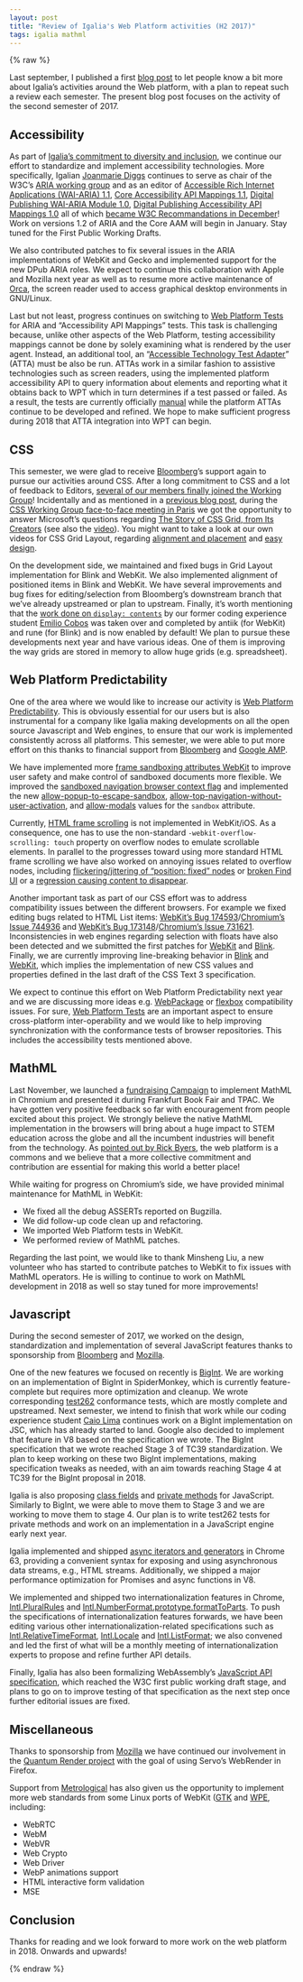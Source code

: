 ```yaml
---
layout: post
title: "Review of Igalia's Web Platform activities (H2 2017)"
tags: igalia mathml
---
```


{% raw %}

  <p>Last september, I published a first <a href="https://frederic-wang.fr/review-of-igalia-s-web-platform-activities-H1-2017.html">blog post</a> to let people know a bit more about Igalia’s activities around the Web platform, with a plan to repeat such a review each semester. The present blog post focuses on the activity of the second semester of 2017.</p>

<h2 id="accessibility">Accessibility</h2>

<p>As part of <a href="https://www.igalia.com/nc/igalia-247/news/item/our-commitment-to-diversity-and-inclusion">Igalia’s commitment to diversity and inclusion</a>, we continue our effort to standardize and implement accessibility technologies. More specifically, Igalian <a href="https://www.igalia.com/nc/igalia-247/igalian/item/jdiggs/">Joanmarie Diggs</a> continues to serve as chair of the W3C’s <a href="https://www.w3.org/WAI/ARIA/">ARIA working group</a> and as an editor of <a href="https://www.w3.org/TR/wai-aria/">Accessible Rich Internet Applications (WAI-ARIA) 1.1</a>, <a href="https://www.w3.org/TR/core-aam/">Core Accessibility API Mappings 1.1</a>, <a href="https://www.w3.org/TR/dpub-aria/">Digital Publishing WAI-ARIA Module 1.0</a>, <a href="https://www.w3.org/TR/dpub-aam/">Digital Publishing Accessibility API Mappings 1.0</a> all of which <a href="https://lists.w3.org/Archives/Public/w3c-wai-ig/2017OctDec/0239.html">became W3C Recommandations in December</a>! Work on versions 1.2 of ARIA and the Core AAM will begin in January. Stay tuned for the First Public Working Drafts.</p>

<p>We also contributed patches to fix several issues in the ARIA implementations of WebKit and Gecko and implemented support for the new DPub ARIA roles. We expect to continue this collaboration with Apple and Mozilla next year as well as to resume more active maintenance of <a href="https://help.gnome.org/users/orca/stable/">Orca</a>, the screen reader used to access graphical desktop environments in GNU/Linux.</p>

<p>Last but not least, progress continues on switching to <a href="https://github.com/w3c/web-platform-tests">Web Platform Tests</a> for ARIA and “Accessibility API Mappings” tests. This task is challenging because, unlike other aspects of the Web Platform, testing accessibility mappings cannot be done by solely examining what is rendered by the user agent. Instead, an additional tool, an “<a href="https://spec-ops.github.io/atta-api/index.html">Accessible Technology Test Adapter</a>” (ATTA) must be also be run. ATTAs work in a similar fashion to assistive technologies such as screen readers, using the implemented platform accessibility API to query information about elements and reporting what it obtains back to WPT which in turn determines if a test passed or failed. As a result, the tests are currently officially <a href="http://web-platform-tests.org/writing-tests/manual.html">manual</a> while the platform ATTAs continue to be developed and refined. We hope to make sufficient progress during 2018 that ATTA integration into WPT can begin.</p>

<h2 id="css">CSS</h2>

<p>This semester, we were glad to receive <a href="http://www.bloomberg.com/company/">Bloomberg</a>’s support again to pursue our activities around CSS. After a long commitment to CSS and a lot of feedback to Editors, <a href="https://twitter.com/regocas/status/908604005999357952">several of our members finally joined the Working Group</a>! Incidentally and as mentioned in a <a href="https://frederic-wang.fr/recent-browser-events.html">previous blog post</a>, during the <a href="https://wiki.csswg.org/planning/paris-2017">CSS Working Group face-to-face meeting in Paris</a> we got the opportunity to answer Microsoft’s questions regarding <a href="https://alistapart.com/article/the-story-of-css-grid-from-its-creators">The Story of CSS Grid, from Its Creators</a> (see also the <a href="https://www.youtube.com/watch?v=J9uaT9dggZE">video</a>). You might want to take a look at our own videos for CSS Grid Layout, regarding <a href="https://www.dropbox.com/s/co24b12wd81zaau/201709_gridlayout_alignment.mp4?dl=0">alignment and placement</a> and <a href="https://matrix.igalia.com/_matrix/media/v1/download/igalia.com/AEMEmqJXZvPAQGjlXFiCyceW">easy design</a>.</p>

<p>On the development side, we maintained and fixed bugs in Grid Layout implementation for Blink and WebKit. We also implemented alignment of positioned items in Blink and WebKit. We have several improvements and bug fixes for editing/selection from Bloomberg’s downstream branch that we’ve already upstreamed or plan to upstream. Finally, it’s worth mentioning that the <a href="https://blogs.igalia.com/mrego/2018/01/11/display-contents-is-coming/">work done on <code class="language-plaintext highlighter-rouge">display: contents</code></a> by our former coding experience student <a href="https://twitter.com/ecbos_">Emilio Cobos</a> was taken over and completed by antiik (for WebKit) and rune (for Blink) and is now enabled by default! We plan to pursue these developments next year and have various ideas. One of them is improving the way grids are stored in memory to allow huge grids (e.g. spreadsheet).</p>

<h2 id="web-platform-predictability">Web Platform Predictability</h2>

<p>One of the area where we would like to increase our activity is <a href="https://www.chromium.org/blink/platform-predictability">Web Platform Predictability</a>. This is obviously essential for our users but is also instrumental for a company like Igalia making developments on all the open source Javascript and Web engines, to ensure that our work is implemented consistently across all platforms. This semester, we were able to put more effort on this thanks to financial support from <a href="http://www.bloomberg.com/company/">Bloomberg</a> and <a href="https://www.ampproject.org/">Google AMP</a>.</p>

<p>We have implemented more
<a href="https://www.dropbox.com/s/k9y5wxw4mdrr41p/201708-sandboxing.mp4">frame sandboxing attributes WebKit</a>
to improve user safety and make control of sandboxed documents more flexible.
We improved the
<a href="https://html.spec.whatwg.org/#sandboxed-navigation-browsing-context-flag">sandboxed navigation browser context flag</a> and implemented the new
<a href="https://html.spec.whatwg.org/#attr-iframe-sandbox-allow-popups-to-escape-sandbox">allow-popup-to-escape-sandbox</a>, <a href="https://html.spec.whatwg.org/#attr-iframe-sandbox-allow-top-navigation-by-user-activation">allow-top-navigation-without-user-activation</a>, and <a href="https://html.spec.whatwg.org/#attr-iframe-sandbox-allow-modals">allow-modals</a> values for the <code class="language-plaintext highlighter-rouge">sandbox</code> attribute.</p>

<p>Currently, <a href="https://bugs.webkit.org/show_bug.cgi?id=149264">HTML frame scrolling</a> is not implemented in WebKit/iOS. As a consequence, one has to use the non-standard <code class="language-plaintext highlighter-rouge">-webkit-overflow-scrolling: touch</code> property on overflow nodes to emulate scrollable elements. In parallel to the progresses toward using more standard HTML frame scrolling we have also worked on annoying issues related to overflow nodes, including
<a href="https://bugs.webkit.org/show_bug.cgi?id=175135">flickering/jittering of “position: fixed” nodes</a> or <a href="https://bugs.webkit.org/show_bug.cgi?id=178789">broken Find UI</a> or a <a href="https://github.com/ampproject/amphtml/issues/11829">regression causing content to disappear</a>.</p>

<p>Another important task as part of our CSS effort was to address compatibility issues between the different browsers. For example we fixed editing bugs related to HTML List items: <a href="https://webkit.org/b/174593">WebKit’s Bug 174593</a>/<a href="https://crbug.com/744936">Chromium’s Issue 744936</a> and <a href="https://webkit.org/b/173148">WebKit’s Bug 173148</a>/<a href="https://crbug.com/731621">Chromium’s Issue 731621</a>. Inconsistencies in web engines regarding selection with floats have also been detected and we submitted the first patches for <a href="https://webkit.org/b/176096">WebKit</a> and <a href="https://crbug.com/643106">Blink</a>. Finally, we are currently improving line-breaking behavior in <a href="https://groups.google.com/a/chromium.org/forum/#!msg/blink-dev/fP1jDcQu68g/qSjd8EI8BQAJ">Blink</a> and <a href="https://bugs.webkit.org/show_bug.cgi?id=177327">WebKit</a>, which implies the implementation of new CSS values and properties defined in the last draft of the CSS Text 3 specification.</p>

<p>We expect to continue this effort on Web Platform Predictability next year and we are discussing more ideas e.g. <a href="https://github.com/WICG/webpackage">WebPackage</a> or <a href="https://drafts.csswg.org/css-flexbox/">flexbox</a> compatibility issues. For sure, <a href="https://github.com/w3c/web-platform-tests">Web Platform Tests</a> are an important aspect to ensure cross-platform inter-operability and we would like to help improving synchronization with the conformance tests of browser repositories. This includes the accessibility tests mentioned above.</p>

<h2 id="mathml">MathML</h2>

<p>Last November, we launched a <a href="https://mathml.igalia.com/">fundraising Campaign</a> to implement MathML in Chromium and presented it during Frankfurt Book Fair and TPAC. We have gotten very positive feedback so far with encouragement from people excited about this project. We strongly believe the native MathML implementation in the browsers will bring about a huge impact to STEM education across the globe and all the incumbent industries will benefit from the technology. As <a href="https://twitter.com/RickByers/status/928305865555296256">pointed out by Rick Byers</a>, the web platform is a commons and we believe that a more collective commitment and contribution are essential for making this world a better place!</p>

<p>While waiting for progress on Chromium’s side, we have provided minimal maintenance for MathML in WebKit:</p>
<ul>
  <li>We fixed all the debug ASSERTs reported on Bugzilla.</li>
  <li>We did follow-up code clean up and refactoring.</li>
  <li>We imported Web Platform tests in WebKit.</li>
  <li>We performed review of MathML patches.</li>
</ul>

<p>Regarding the last point, we would like to thank Minsheng Liu, a new volunteer who has started to contribute patches to WebKit to fix issues with MathML operators. He is willing to continue to work on MathML development in 2018 as well so stay tuned for more improvements!</p>

<h2 id="javascript">Javascript</h2>

<p>During the second semester of 2017, we worked on the design, standardization and implementation of several JavaScript features thanks to sponsorship from <a href="http://www.bloomberg.com/company/">Bloomberg</a> and <a href="https://www.mozilla.org/">Mozilla</a>.</p>

<p>One of the new features we focused on recently is <a href="https://github.com/tc39/proposal-bigint">BigInt</a>. We are working on an implementation of BigInt in SpiderMonkey, which is currently feature-complete but requires more optimization and cleanup. We wrote corresponding <a href="https://github.com/tc39/test262/">test262</a> conformance tests, which are mostly complete and upstreamed. Next semester, we intend to finish that work while our coding experience student <a href="https://github.com/caiolima">Caio Lima</a> continues work on a BigInt implementation on JSC, which has already started to land. Google also decided to implement that feature in V8 based on the specification we wrote. The BigInt specification that we wrote reached Stage 3 of TC39 standardization. We plan to keep working on these two BigInt implementations, making specification tweaks as needed, with an aim towards reaching Stage 4 at TC39 for the BigInt proposal in 2018.</p>

<p>Igalia is also proposing <a href="https://github.com/tc39/proposal-class-fields">class fields</a> and <a href="http://github.com/tc39/proposal-private-methods">private methods</a> for JavaScript. Similarly to BigInt, we were able to move them to Stage 3 and we are working to move them to stage 4. Our plan is to write test262 tests for private methods and work on an implementation in a JavaScript engine early next year.</p>

<p>Igalia implemented and shipped <a href="https://jakearchibald.com/2017/async-iterators-and-generators/">async iterators and generators</a> in Chrome 63, providing a convenient syntax for exposing and using asynchronous data streams, e.g., HTML streams. Additionally, we shipped a major performance optimization for Promises and async functions in V8.</p>

<p>We implemented and shipped two internationalization features in Chrome, <a href="https://developer.mozilla.org/en-US/docs/Web/JavaScript/Reference/Global_Objects/PluralRules">Intl.PluralRules</a> and <a href="https://developer.mozilla.org/en-US/docs/Web/JavaScript/Reference/Global_Objects/NumberFormat/formatToParts">Intl.NumberFormat.prototype.formatToParts</a>. To push the specifications of internationalization features forwards, we have been editing various other internationalization-related specifications such as <a href="https://github.com/tc39/proposal-intl-relative-time/">Intl.RelativeTimeFormat</a>, <a href="https://github.com/tc39/proposal-intl-locale/">Intl.Locale</a> and <a href="https://github.com/tc39/proposal-intl-list-format">Intl.ListFormat</a>; we also convened and led the first of what will be a monthly meeting of internationalization experts to propose and refine further API details.</p>

<p>Finally, Igalia has also been formalizing WebAssembly’s <a href="https://littledan.github.io/spec/document/js-api/">JavaScript API specification</a>, which reached the W3C first public working draft stage, and plans to go on to improve testing of that specification as the next step once further editorial issues are fixed.</p>

<h2 id="miscellaneous">Miscellaneous</h2>

<p>Thanks to sponsorship from <a href="http://mozilla.org/">Mozilla</a> we have continued our involvement in the <a href="https://wiki.mozilla.org/Platform/GFX/Quantum_Render">Quantum Render project</a> with the goal of using Servo’s WebRender in Firefox.</p>

<p>Support from <a href="https://www.metrological.com/index.html">Metrological</a> has also given us the opportunity to implement more web standards from some Linux ports of WebKit (<a href="https://webkitgtk.org/">GTK</a> and <a href="https://www.igalia.com/wpe/">WPE</a>, including:</p>
<ul>
  <li>WebRTC</li>
  <li>WebM</li>
  <li>WebVR</li>
  <li>Web Crypto</li>
  <li>Web Driver</li>
  <li>WebP animations support</li>
  <li>HTML interactive form validation</li>
  <li>MSE</li>
</ul>

<h2 id="conclusion">Conclusion</h2>

<p>Thanks for reading and we look forward to more work on the web platform in 2018. Onwards and upwards!</p>

{% endraw %}
